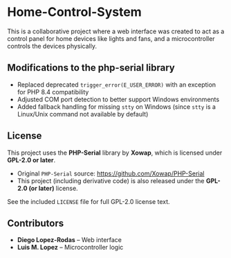 # Home-Control-System
This is a collaborative project where a web interface was created to act as a control panel for home devices like lights and fans, and a microcontroller controls the devices physically.

## Modifications to the php-serial library
- Replaced deprecated `trigger_error(E_USER_ERROR)` with an exception for PHP 8.4 compatibility
- Adjusted COM port detection to better support Windows environments
- Added fallback handling for missing `stty` on Windows (since `stty` is a Linux/Unix command not available by default)

## License
This project uses the **PHP-Serial** library by **Xowap**, which is licensed under **GPL-2.0 or later**.

- Original `PHP-Serial` source: https://github.com/Xowap/PHP-Serial  
- This project (including derivative code) is also released under the **GPL-2.0 (or later)** license.

See the included `LICENSE` file for full GPL-2.0 license text.

## Contributors
- **Diego Lopez-Rodas** – Web interface
- **Luis M. Lopez** – Microcontroller logic
